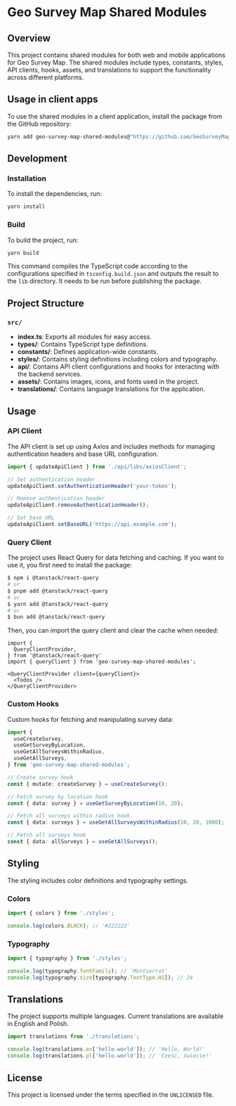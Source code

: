 
# Geo Survey Map Shared Modules

## Overview

This project contains shared modules for both web and mobile applications for Geo Survey Map. The shared modules include types, constants, styles, API clients, hooks, assets, and translations to support the functionality across different platforms.

## Usage in client apps

To use the shared modules in a client application, install the package from the GitHub repository:

```sh
yarn add geo-survey-map-shared-modules@"https://github.com/GeoSurveyMap/geo-survey-map-shared-modules.git"
```

## Development 

### Installation

To install the dependencies, run:

```sh
yarn install
```

### Build

To build the project, run:

```sh
yarn build
```

This command compiles the TypeScript code according to the configurations specified in `tsconfig.build.json` and outputs the result to the `lib` directory. It needs to be run before publishing the package.

## Project Structure

### `src/`

- **index.ts**: Exports all modules for easy access.
- **types/**: Contains TypeScript type definitions.
- **constants/**: Defines application-wide constants.
- **styles/**: Contains styling definitions including colors and typography.
- **api/**: Contains API client configurations and hooks for interacting with the backend services.
- **assets/**: Contains images, icons, and fonts used in the project.
- **translations/**: Contains language translations for the application.

## Usage

### API Client

The API client is set up using Axios and includes methods for managing authentication headers and base URL configuration.

```typescript
import { updateApiClient } from './api/libs/axiosClient';

// Set authentication header
updateApiClient.setAuthenticationHeader('your-token');

// Remove authentication header
updateApiClient.removeAuthenticationHeader();

// Set base URL
updateApiClient.setBaseURL('https://api.example.com');
```

### Query Client

The project uses React Query for data fetching and caching. If you want to use it, you first need to install the package:

```sh
$ npm i @tanstack/react-query
# or
$ pnpm add @tanstack/react-query
# or
$ yarn add @tanstack/react-query
# or
$ bun add @tanstack/react-query
```

Then, you can import the query client and clear the cache when needed:

```tsx
import {
  QueryClientProvider,
} from '@tanstack/react-query'
import { queryClient } from 'geo-survey-map-shared-modules';

<QueryClientProvider client={queryClient}>
  <Todos />
</QueryClientProvider>
```


### Custom Hooks

Custom hooks for fetching and manipulating survey data:

```typescript
import {
  useCreateSurvey,
  useGetSurveyByLocation,
  useGetAllSurveysWithinRadius,
  useGetAllSurveys,
} from 'geo-survey-map-shared-modules';

// Create survey hook
const { mutate: createSurvey } = useCreateSurvey();

// Fetch survey by location hook
const { data: survey } = useGetSurveyByLocation(10, 20);

// Fetch all surveys within radius hook
const { data: surveys } = useGetAllSurveysWithinRadius(10, 20, 1000);

// Fetch all surveys hook
const { data: allSurveys } = useGetAllSurveys();
```

## Styling

The styling includes color definitions and typography settings.

### Colors

```typescript
import { colors } from './styles';

console.log(colors.BLACK); // '#222222'
```

### Typography

```typescript
import { typography } from './styles';

console.log(typography.fontFamily); // 'Montserrat'
console.log(typography.size[typography.TextType.H1]); // 24
```

## Translations

The project supports multiple languages. Current translations are available in English and Polish.

```typescript
import translations from './translations';

console.log(translations.en['hello.world']); // 'Hello, World!'
console.log(translations.pl['hello.world']); // 'Cześć, świecie!'
```

## License

This project is licensed under the terms specified in the `UNLICENSED` file.
